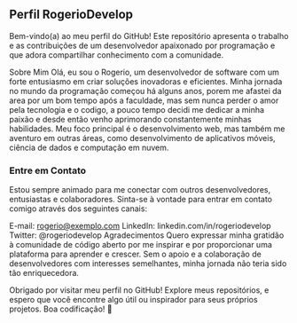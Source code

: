 ## Perfil RogerioDevelop
Bem-vindo(a) ao meu perfil do GitHub! Este repositório apresenta o trabalho e as contribuições de um desenvolvedor apaixonado por programação e que adora compartilhar conhecimento com a comunidade.

Sobre Mim
Olá, eu sou o Rogerio, um desenvolvedor de software com um forte entusiasmo em criar soluções inovadoras e eficientes. Minha jornada no mundo da programação começou há alguns anos, porem me afastei da area por um bom tempo após a faculdade, mas sem nunca perder o amor pela tecnologia e o codigo, a pouco tempo decidi me dedicar a minha paixão e desde então venho aprimorando constantemente minhas habilidades. Meu foco principal é o desenvolvimento web, mas também me aventuro em outras áreas, como desenvolvimento de aplicativos móveis, ciência de dados e computação em nuvem.


### Entre em Contato
Estou sempre animado para me conectar com outros desenvolvedores, entusiastas e colaboradores. Sinta-se à vontade para entrar em contato comigo através dos seguintes canais:

E-mail: rogerio@exemplo.com
LinkedIn: linkedin.com/in/rogeriodevelop
Twitter: @rogeriodevelop
Agradecimentos
Quero expressar minha gratidão à comunidade de código aberto por me inspirar e por proporcionar uma plataforma para aprender e crescer. Sem o apoio e a colaboração de desenvolvedores com interesses semelhantes, minha jornada não teria sido tão enriquecedora.

Obrigado por visitar meu perfil no GitHub! Explore meus repositórios, e espero que você encontre algo útil ou inspirador para seus próprios projetos. Boa codificação! 🚀
